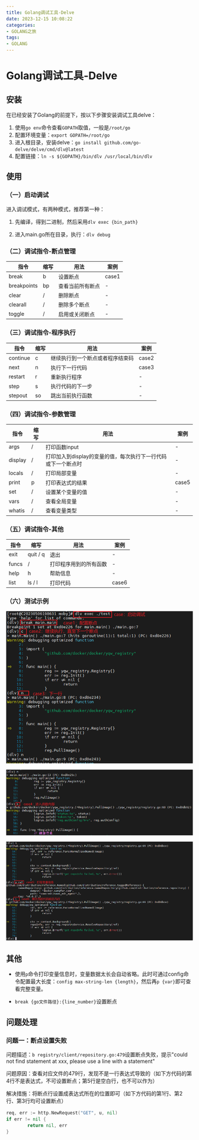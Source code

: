 ```yaml
---
title: Golang调试工具-Delve
date: 2023-12-15 10:08:22
categories:
- GOLANG之旅
tags:
- GOLANG
---
```


# Golang调试工具-Delve

## 安装

在已经安装了Golang的前提下，按以下步骤安装调试工具delve：

1. 使用`go env`命令查看`GOPATH`取值，一般是`/root/go`
2. 配置环境变量：`export GOPATH=/root/go`
3. 进入根目录，安装delve：`go install github.com/go-delve/delve/cmd/dlv@latest`
4. 配置链接：`ln -s ${GOPATH}/bin/dlv /usr/local/bin/dlv`

## 使用

### （一）启动调试

进入调试模式，有两种模式，推荐第一种：

1. 先编译，得到二进制，然后采用`dlv exec {bin_path}`

2. 进入main.go所在目录，执行：`dlv debug`

### **（二）调试指令-断点管理**

| 指令        | 缩写 | 用法             | 案例  |
| ----------- | ---- | ---------------- | ----- |
| break       | b    | 设置断点         | case1 |
| breakpoints | bp   | 查看当前所有断点 | -     |
| clear       | /    | 删除断点         | -     |
| clearall    | /    | 删除多个断点     | -     |
| toggle      | /    | 启用或关闭断点   | -     |

### **（三）调试指令-程序执行**

| 指令     | 缩写 | 用法                             | 案例  |
| -------- | ---- | -------------------------------- | ----- |
| continue | c    | 继续执行到一个断点或者程序结束码 | case2 |
| next     | n    | 执行下一行代码                   | case3 |
| restart  | r    | 重新执行程序                     | -     |
| step     | s    | 执行代码的下一步                 | -     |
| stepout  | so   | 跳出当前执行函数                 | -     |

### **（四）调试指令-参数管理**

| 指令    | 缩写 | 用法                                                         | 案例  |
| ------- | ---- | ------------------------------------------------------------ | ----- |
| args    | /    | 打印函数input                                                | -     |
| display | /    | 打印加入到display的变量的值，每次执行下一行代码或下一个断点时 | -     |
| locals  | /    | 打印局部变量                                                 | -     |
| print   | p    | 打印表达式的结果                                             | case5 |
| set     | /    | 设置某个变量的值                                             | -     |
| vars    | /    | 查看全局变量                                                 | -     |
| whatis  | /    | 查看变量类型                                                 | -     |

### **（五）调试指令-其他**

| 指令  | 缩写     | 用法                   | 案例  |
| ----- | -------- | ---------------------- | ----- |
| exit  | quit / q | 退出                   | -     |
| funcs | /        | 打印程序用到的所有函数 | -     |
| help  | h        | 帮助信息               | -     |
| list  | ls / l   | 打印代码               | case6 |

### **（六）测试示例**

![Alt](https://github.com/yqw-nku/yqw-nku.github.io/raw/blog_source/images/2023-12/dlv%E4%BD%BF%E7%94%A8%E7%A4%BA%E4%BE%8B1.png)

![Alt](https://github.com/yqw-nku/yqw-nku.github.io/raw/blog_source/images/2023-12/dlv%E4%BD%BF%E7%94%A8%E7%A4%BA%E4%BE%8B2.png)

![Alt](https://github.com/yqw-nku/yqw-nku.github.io/raw/blog_source/images/2023-12/dlv%E4%BD%BF%E7%94%A8%E7%A4%BA%E4%BE%8B3.png)

## 其他

- 使用`p`命令打印变量信息时，变量数据太长会自动省略。此时可通过config命令配置最大长度：`config max-string-len {length}`，然后再`p {var}`即可查看完整变量。

- `break {go文件路径}:{line_number}`设置断点

## 问题处理

### 问题一：断点设置失败

问题描述：`b registry/client/repository.go:479`设置断点失败，提示"could not find statement at xxx, please use a line with a statement"

问题原因：查看对应文件的479行，发现不是一行表达式导致的（如下方代码的第4行不是表达式，不可设置断点；第5行是空白行，也不可以作为）

解决措施：将断点行设置成表达式所在的位置即可（如下方代码的第1行、第2行、第3行均可设置断点）

```go
req, err := http.NewRequest("GET", u, nil)
if err != nil {
		return nil, err
}

```

